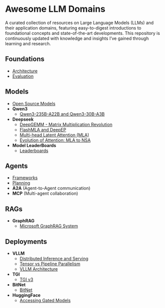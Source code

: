 # Awesome LLM Domains

A curated collection of resources on Large Language Models (LLMs) and their application domains, featuring easy-to-digest introductions to foundational concepts and state-of-the-art developments. This repository is continuously updated with knowledge and insights I’ve gained through learning and research.

## Foundations

- [Architecture](Foundations/Architecture.md)
- [Evaluation](Foundations/Evaluation.md)

## Models

- [Open Source Models](Models/Open_Source_Models.md)
- **Qwen3**
  - [Qwen3-235B-A22B and Qwen3-30B-A3B](Models/Qwen3/Qwen3-235B-A22B%20and%20Qwen3-30B-A3B.md)
- **Deepseek**
  - [DeepGEMM - Matrix Multiplication Revolution](Models/Deepseek/DeepGEMM%20-%20Understanding%20the%20Matrix%20Multiplication%20Revolution%20in%20AI.md)
  - [FlashMLA and DeepEP](Models/Deepseek/DeepSeek's%20Revolutionary%20AI%20Infrastructure%20-%20FlashMLA%20and%20DeepEP,md)
  - [Multi-head Latent Attention (MLA)](Models/Deepseek/MLA%20-%20Multi-head%20Latent%20Attention%20(MLA)%20-%20Making%20LLMs%20Faster%20and%20More%20Efficient.md)
  - [Evolution of Attention: MLA to NSA](Models/Deepseek/The%20Evolution%20of%20Attention%20From%20MLA%20to%20NSA.md)
- **Model LeaderBoards**
  - [Leaderboards](Models/Model%20LeaderBoards/Leaderboards.md)

## Agents

- [Frameworks](Agents/Frameworks.md)
- [Planning](Agents/Planning.md)
- **A2A** (Agent-to-Agent communication)
- **MCP** (Multi-agent collaboration)

## RAGs

- **GraphRAG**
  - [Microsoft GraphRAG System](RAGs/GraphRAG/Microsoft%20GraphRAG%20System.md)

## Deployments

- **VLLM**
  - [Distributed Inference and Serving](Deployments/VLLM/Distributed%20Inference%20and%20Serving.md)
  - [Tensor vs Pipeline Parallelism](Deployments/VLLM/Tensor%20Parallelism%20vs%20Pipeline%20Parallelism.md)
  - [VLLM Architecture](Deployments/VLLM/Understanding%20VLLM%20Architecture%20-%20From%20Request%20to%20Response.md)
- **TGI**
  - [TGI v3](Deployments/TGI/TGI%20v3.md)
- **BitNet**
  - [BitNet](Deployments/BitNet/BitNet.md)
- **HuggingFace**
  - [Accessing Gated Models](Deployments/HuggingFace/Accessing%20Gated%20Hugging%20Face%20Models.md)
